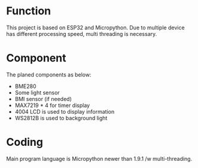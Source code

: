 # Function
This project is based on ESP32 and Micropython. Due to multiple device has different processing speed, multi threading is necessary.

# Component
The planed components as below:
+ BME280
+ Some light sensor
+ BMI sensor (if needed)
+ MAX7219 * 4 for timer display
+ 4004 LCD is used to display information
+ WS2812B is used to background light

# Coding
Main program language is Micropython newer than 1.9.1 /w multi-threading.